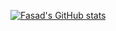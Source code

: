 [![Fasad's GitHub stats](https://github-readme-stats.vercel.app/api?username=FasadSalatov&theme=synthwave&title_color=blue)](https://github.com/anuraghazra/github-readme-stats)
